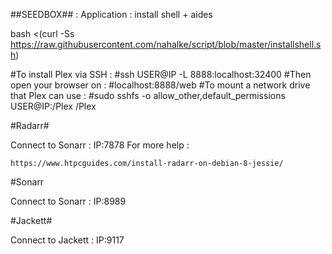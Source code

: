 
##SEEDBOX## : Application : install shell + aides


bash <(curl -Ss https://raw.githubusercontent.com/nahalke/script/blob/master/installshell.sh)


#To install Plex via SSH :
#ssh USER@IP -L 8888:localhost:32400
#Then open your browser on :
#localhost:8888/web
#To mount a network drive that Plex can use :
#sudo sshfs -o allow_other,default_permissions USER@IP:/Plex /Plex


#Radarr#

Connect to Sonarr :
IP:7878
For more help :

    https://www.htpcguides.com/install-radarr-on-debian-8-jessie/

#Sonarr

Connect to Sonarr :
IP:8989

#Jackett#

Connect to Jackett :
IP:9117
